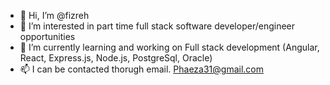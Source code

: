 - 👋 Hi, I’m @fizreh
- 👀 I’m interested in part time full stack software developer/engineer opportunities 
- 🌱 I’m currently learning and working on Full stack development (Angular, React, Express.js, Node.js, PostgreSql, Oracle)
- 📫 I can be contacted thorugh email. Phaeza31@gmail.com

<!---
fizreh/fizreh is a ✨ special ✨ repository because its `README.md` (this file) appears on your GitHub profile.
You can click the Preview link to take a look at your changes.
--->
